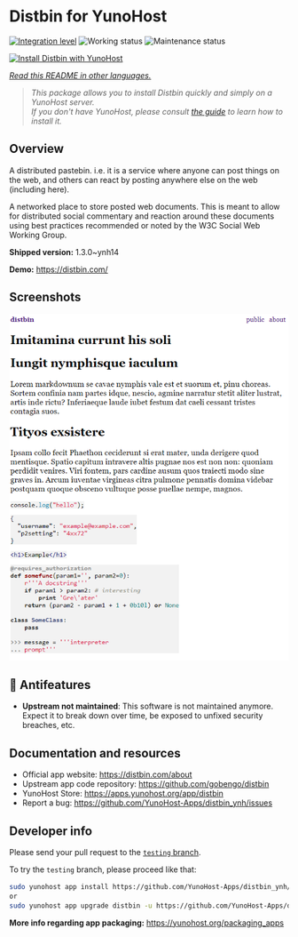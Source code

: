 <!--
N.B.: This README was automatically generated by <https://github.com/YunoHost/apps/tree/master/tools/readme_generator>
It shall NOT be edited by hand.
-->

# Distbin for YunoHost

[![Integration level](https://apps.yunohost.org/badge/integration/distbin)](https://ci-apps.yunohost.org/ci/apps/distbin/)
![Working status](https://apps.yunohost.org/badge/state/distbin)
![Maintenance status](https://apps.yunohost.org/badge/maintained/distbin)

[![Install Distbin with YunoHost](https://install-app.yunohost.org/install-with-yunohost.svg)](https://install-app.yunohost.org/?app=distbin)

*[Read this README in other languages.](./ALL_README.md)*

> *This package allows you to install Distbin quickly and simply on a YunoHost server.*  
> *If you don't have YunoHost, please consult [the guide](https://yunohost.org/install) to learn how to install it.*

## Overview

A distributed pastebin. i.e. it is a service where anyone can post things on the web, and others can react by posting anywhere else on the web (including here).

A networked place to store posted web documents. This is meant to allow for distributed social commentary and reaction around these documents using best practices recommended or noted by the W3C Social Web Working Group.


**Shipped version:** 1.3.0~ynh14

**Demo:** <https://distbin.com/>

## Screenshots

![Screenshot of Distbin](./doc/screenshots/screenshot.PNG)

## :red_circle: Antifeatures

- **Upstream not maintained**: This software is not maintained anymore. Expect it to break down over time, be exposed to unfixed security breaches, etc.

## Documentation and resources

- Official app website: <https://distbin.com/about>
- Upstream app code repository: <https://github.com/gobengo/distbin>
- YunoHost Store: <https://apps.yunohost.org/app/distbin>
- Report a bug: <https://github.com/YunoHost-Apps/distbin_ynh/issues>

## Developer info

Please send your pull request to the [`testing` branch](https://github.com/YunoHost-Apps/distbin_ynh/tree/testing).

To try the `testing` branch, please proceed like that:

```bash
sudo yunohost app install https://github.com/YunoHost-Apps/distbin_ynh/tree/testing --debug
or
sudo yunohost app upgrade distbin -u https://github.com/YunoHost-Apps/distbin_ynh/tree/testing --debug
```

**More info regarding app packaging:** <https://yunohost.org/packaging_apps>
